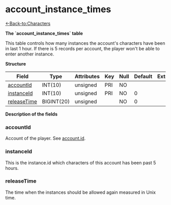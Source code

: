 # account\_instance\_times

[<-Back-to:Characters](database-characters.md)

**The \`account\_instance\_times\` table**

This table controls how many instances the account's characters have been in last 1 hour. If there is 5 records per account, the player won't be able to enter another instance.

**Structure**

| Field            | Type       | Attributes | Key | Null | Default | Extra | Comment |
|------------------|------------|------------|-----|------|---------|-------|---------|
| [accountId][1]   | INT(10)    | unsigned   | PRI | NO   |         |       |         |
| [instanceId][2]  | INT(10)    | unsigned   | PRI | NO   | 0       |       |         |
| [releaseTime][3] | BIGINT(20) | unsigned   |     | NO   | 0       |       |         |

[1]: #accountid
[2]: #instanceid
[3]: #releasetime

**Description of the fields**

### accountId

Account of the player. See [account.id](account_2130004.html#account-id).

### instanceId

This is the instance.id which characters of this account has been past 5 hours.

### releaseTime

The time when the instances should be allowed again measured in Unix time.

